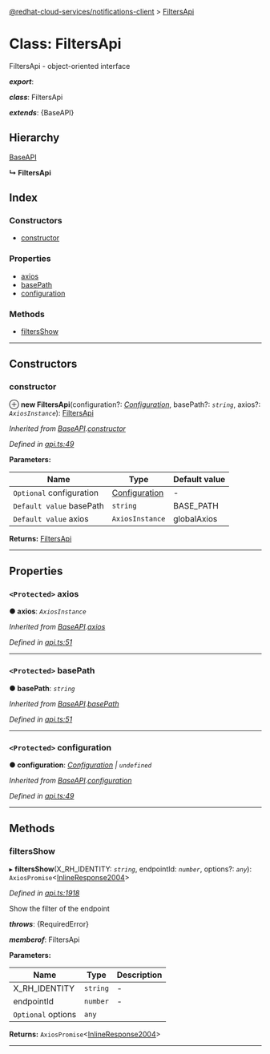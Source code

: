 [@redhat-cloud-services/notifications-client](../README.md) > [FiltersApi](../classes/filtersapi.md)

# Class: FiltersApi

FiltersApi - object-oriented interface

*__export__*: 

*__class__*: FiltersApi

*__extends__*: {BaseAPI}

## Hierarchy

 [BaseAPI](baseapi.md)

**↳ FiltersApi**

## Index

### Constructors

* [constructor](filtersapi.md#constructor)

### Properties

* [axios](filtersapi.md#axios)
* [basePath](filtersapi.md#basepath)
* [configuration](filtersapi.md#configuration)

### Methods

* [filtersShow](filtersapi.md#filtersshow)

---

## Constructors

<a id="constructor"></a>

###  constructor

⊕ **new FiltersApi**(configuration?: *[Configuration](configuration.md)*, basePath?: *`string`*, axios?: *`AxiosInstance`*): [FiltersApi](filtersapi.md)

*Inherited from [BaseAPI](baseapi.md).[constructor](baseapi.md#constructor)*

*Defined in [api.ts:49](https://github.com/RedHatInsights/javascript-clients/blob/master/packages/hooks/api.ts#L49)*

**Parameters:**

| Name | Type | Default value |
| ------ | ------ | ------ |
| `Optional` configuration | [Configuration](configuration.md) | - |
| `Default value` basePath | `string` |  BASE_PATH |
| `Default value` axios | `AxiosInstance` |  globalAxios |

**Returns:** [FiltersApi](filtersapi.md)

___

## Properties

<a id="axios"></a>

### `<Protected>` axios

**● axios**: *`AxiosInstance`*

*Inherited from [BaseAPI](baseapi.md).[axios](baseapi.md#axios)*

*Defined in [api.ts:51](https://github.com/RedHatInsights/javascript-clients/blob/master/packages/hooks/api.ts#L51)*

___
<a id="basepath"></a>

### `<Protected>` basePath

**● basePath**: *`string`*

*Inherited from [BaseAPI](baseapi.md).[basePath](baseapi.md#basepath)*

*Defined in [api.ts:51](https://github.com/RedHatInsights/javascript-clients/blob/master/packages/hooks/api.ts#L51)*

___
<a id="configuration"></a>

### `<Protected>` configuration

**● configuration**: *[Configuration](configuration.md) \| `undefined`*

*Inherited from [BaseAPI](baseapi.md).[configuration](baseapi.md#configuration)*

*Defined in [api.ts:49](https://github.com/RedHatInsights/javascript-clients/blob/master/packages/hooks/api.ts#L49)*

___

## Methods

<a id="filtersshow"></a>

###  filtersShow

▸ **filtersShow**(X_RH_IDENTITY: *`string`*, endpointId: *`number`*, options?: *`any`*): `AxiosPromise`<[InlineResponse2004](../interfaces/inlineresponse2004.md)>

*Defined in [api.ts:1918](https://github.com/RedHatInsights/javascript-clients/blob/master/packages/hooks/api.ts#L1918)*

Show the filter of the endpoint

*__throws__*: {RequiredError}

*__memberof__*: FiltersApi

**Parameters:**

| Name | Type | Description |
| ------ | ------ | ------ |
| X_RH_IDENTITY | `string` |  \- |
| endpointId | `number` |  \- |
| `Optional` options | `any` |

**Returns:** `AxiosPromise`<[InlineResponse2004](../interfaces/inlineresponse2004.md)>

___

